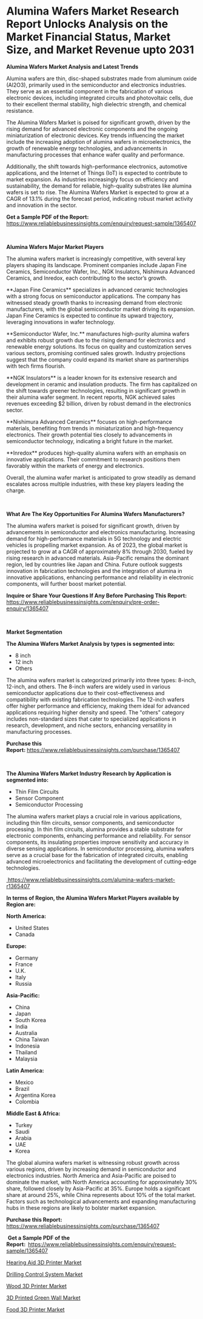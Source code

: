 <p><h1>Alumina Wafers Market Research Report Unlocks Analysis on the Market Financial Status, Market Size, and Market Revenue upto 2031</h1></p><p><strong>Alumina Wafers Market Analysis and Latest Trends</strong></p>
<p><p>Alumina wafers are thin, disc-shaped substrates made from aluminum oxide (Al2O3), primarily used in the semiconductor and electronics industries. They serve as an essential component in the fabrication of various electronic devices, including integrated circuits and photovoltaic cells, due to their excellent thermal stability, high dielectric strength, and chemical resistance. </p><p>The Alumina Wafers Market is poised for significant growth, driven by the rising demand for advanced electronic components and the ongoing miniaturization of electronic devices. Key trends influencing the market include the increasing adoption of alumina wafers in microelectronics, the growth of renewable energy technologies, and advancements in manufacturing processes that enhance wafer quality and performance. </p><p>Additionally, the shift towards high-performance electronics, automotive applications, and the Internet of Things (IoT) is expected to contribute to market expansion. As industries increasingly focus on efficiency and sustainability, the demand for reliable, high-quality substrates like alumina wafers is set to rise. The Alumina Wafers Market is expected to grow at a CAGR of 13.1% during the forecast period, indicating robust market activity and innovation in the sector.</p></p>
<p><strong>Get a Sample PDF of the Report:&nbsp;</strong> <a href="https://www.reliablebusinessinsights.com/enquiry/request-sample/1365407?utm_campaign=1742&utm_medium=2&utm_source=Github&utm_content=ia&utm_term=18102024&utm_id=alumina-wafers">https://www.reliablebusinessinsights.com/enquiry/request-sample/1365407</a></p>
<p>&nbsp;</p>
<p><strong>Alumina Wafers Major Market Players</strong></p>
<p><p>The alumina wafers market is increasingly competitive, with several key players shaping its landscape. Prominent companies include Japan Fine Ceramics, Semiconductor Wafer, Inc., NGK Insulators, Nishimura Advanced Ceramics, and Inredox, each contributing to the sector’s growth.</p><p>**Japan Fine Ceramics** specializes in advanced ceramic technologies with a strong focus on semiconductor applications. The company has witnessed steady growth thanks to increasing demand from electronic manufacturers, with the global semiconductor market driving its expansion. Japan Fine Ceramics is expected to continue its upward trajectory, leveraging innovations in wafer technology.</p><p>**Semiconductor Wafer, Inc.** manufactures high-purity alumina wafers and exhibits robust growth due to the rising demand for electronics and renewable energy solutions. Its focus on quality and customization serves various sectors, promising continued sales growth. Industry projections suggest that the company could expand its market share as partnerships with tech firms flourish.</p><p>**NGK Insulators** is a leader known for its extensive research and development in ceramic and insulation products. The firm has capitalized on the shift towards greener technologies, resulting in significant growth in their alumina wafer segment. In recent reports, NGK achieved sales revenues exceeding $2 billion, driven by robust demand in the electronics sector.</p><p>**Nishimura Advanced Ceramics** focuses on high-performance materials, benefiting from trends in miniaturization and high-frequency electronics. Their growth potential ties closely to advancements in semiconductor technology, indicating a bright future in the market.</p><p>**Inredox** produces high-quality alumina wafers with an emphasis on innovative applications. Their commitment to research positions them favorably within the markets of energy and electronics.</p><p>Overall, the alumina wafer market is anticipated to grow steadily as demand escalates across multiple industries, with these key players leading the charge.</p></p>
<p>&nbsp;</p>
<p><strong>What Are The Key Opportunities For Alumina Wafers Manufacturers?</strong></p>
<p><p>The alumina wafers market is poised for significant growth, driven by advancements in semiconductor and electronics manufacturing. Increasing demand for high-performance materials in 5G technology and electric vehicles is propelling market expansion. As of 2023, the global market is projected to grow at a CAGR of approximately 8% through 2030, fueled by rising research in advanced materials. Asia-Pacific remains the dominant region, led by countries like Japan and China. Future outlook suggests innovation in fabrication technologies and the integration of alumina in innovative applications, enhancing performance and reliability in electronic components, will further boost market potential.</p></p>
<p><strong>Inquire or Share Your Questions If Any Before Purchasing This Report:</strong> <a href="https://www.reliablebusinessinsights.com/enquiry/pre-order-enquiry/1365407?utm_campaign=1742&utm_medium=2&utm_source=Github&utm_content=ia&utm_term=18102024&utm_id=alumina-wafers">https://www.reliablebusinessinsights.com/enquiry/pre-order-enquiry/1365407</a></p>
<p>&nbsp;</p>
<p><strong>Market Segmentation</strong></p>
<p><strong>The Alumina Wafers Market Analysis by types is segmented into:</strong></p>
<p><ul><li>8 inch</li><li>12 inch</li><li>Others</li></ul></p>
<p><p>The alumina wafers market is categorized primarily into three types: 8-inch, 12-inch, and others. The 8-inch wafers are widely used in various semiconductor applications due to their cost-effectiveness and compatibility with existing fabrication technologies. The 12-inch wafers offer higher performance and efficiency, making them ideal for advanced applications requiring higher density and speed. The "others" category includes non-standard sizes that cater to specialized applications in research, development, and niche sectors, enhancing versatility in manufacturing processes.</p></p>
<p><strong>Purchase this Report:&nbsp;</strong><a href="https://www.reliablebusinessinsights.com/purchase/1365407?utm_campaign=1742&utm_medium=2&utm_source=Github&utm_content=ia&utm_term=18102024&utm_id=alumina-wafers">https://www.reliablebusinessinsights.com/purchase/1365407</a></p>
<p>&nbsp;</p>
<p><strong>The Alumina Wafers Market Industry Research by Application is segmented into:</strong></p>
<p><ul><li>Thin Film Circuits</li><li>Sensor Component</li><li>Semiconductor Processing</li></ul></p>
<p><p>The alumina wafers market plays a crucial role in various applications, including thin film circuits, sensor components, and semiconductor processing. In thin film circuits, alumina provides a stable substrate for electronic components, enhancing performance and reliability. For sensor components, its insulating properties improve sensitivity and accuracy in diverse sensing applications. In semiconductor processing, alumina wafers serve as a crucial base for the fabrication of integrated circuits, enabling advanced microelectronics and facilitating the development of cutting-edge technologies.</p></p>
<p><a href="https://www.reliablebusinessinsights.com/alumina-wafers-market-r1365407?utm_campaign=1742&utm_medium=2&utm_source=Github&utm_content=ia&utm_term=18102024&utm_id=alumina-wafers">&nbsp;https://www.reliablebusinessinsights.com/alumina-wafers-market-r1365407</a></p>
<p><strong>In terms of Region, the Alumina Wafers Market Players available by Region are:</strong></p>
<p>
    <p> <strong> North America: </strong>
        <ul>
            <li>United States</li>
            <li>Canada</li>
        </ul>
        </p> 
    <p> <strong> Europe: </strong>
        <ul>
            <li>Germany</li>
            <li>France</li>
            <li>U.K.</li>
            <li>Italy</li>
            <li>Russia</li>
        </ul>
        </p> 
    <p> <strong> Asia-Pacific: </strong>
        <ul>
            <li>China</li>
            <li>Japan</li>
            <li>South Korea</li>
            <li>India</li>
            <li>Australia</li>
            <li>China Taiwan</li>
            <li>Indonesia</li>
            <li>Thailand</li>
            <li>Malaysia</li>
        </ul>
        </p> 
    <p> <strong> Latin America: </strong>
        <ul>
            <li>Mexico</li>
            <li>Brazil</li>
            <li>Argentina Korea</li>
            <li>Colombia</li>
        </ul>
        </p> 
    <p> <strong> Middle East & Africa: </strong>
        <ul>
            <li>Turkey</li>
            <li>Saudi</li>
            <li>Arabia</li>
            <li>UAE</li>
            <li>Korea</li>
        </ul>
    </p>
    </p>
<p><p>The global alumina wafers market is witnessing robust growth across various regions, driven by increasing demand in semiconductor and electronics industries. North America and Asia-Pacific are poised to dominate the market, with North America accounting for approximately 30% share, followed closely by Asia-Pacific at 35%. Europe holds a significant share at around 25%, while China represents about 10% of the total market. Factors such as technological advancements and expanding manufacturing hubs in these regions are likely to bolster market expansion.</p></p>
<p><strong>Purchase this Report: </strong><a href="https://www.reliablebusinessinsights.com/purchase/1365407?utm_campaign=1742&utm_medium=2&utm_source=Github&utm_content=ia&utm_term=18102024&utm_id=alumina-wafers">https://www.reliablebusinessinsights.com/purchase/1365407</a></p>
<p>&nbsp;<strong>Get a Sample PDF of the Report:&nbsp;&nbsp;</strong><a href="https://www.reliablebusinessinsights.com/enquiry/request-sample/1365407?utm_campaign=1742&utm_medium=2&utm_source=Github&utm_content=ia&utm_term=18102024&utm_id=alumina-wafers">https://www.reliablebusinessinsights.com/enquiry/request-sample/1365407</a></p>
<p><strong></strong></p>
<p><p><a href="https://www.linkedin.com/pulse/regulatory-landscape-its-influence-global-hearing-aid-3d-54v2c?utm_campaign=1742&utm_medium=2&utm_source=Github&utm_content=ia&utm_term=18102024&utm_id=alumina-wafers">Hearing Aid 3D Printer Market</a></p><p><a href="https://www.linkedin.com/pulse/navigating-global-drilling-control-system-market-landscape-3uhuc?utm_campaign=1742&utm_medium=2&utm_source=Github&utm_content=ia&utm_term=18102024&utm_id=alumina-wafers">Drilling Control System Market</a></p><p><a href="https://www.linkedin.com/pulse/wood-3d-printer-value-chain-analysis-from-raw-materials-end-user-lj2tc?utm_campaign=1742&utm_medium=2&utm_source=Github&utm_content=ia&utm_term=18102024&utm_id=alumina-wafers">Wood 3D Printer Market</a></p><p><a href="https://www.linkedin.com/pulse/decoding-3d-printed-green-wall-industry-dynamics-strategic-jqsjc?utm_campaign=1742&utm_medium=2&utm_source=Github&utm_content=ia&utm_term=18102024&utm_id=alumina-wafers">3D Printed Green Wall Market</a></p><p><a href="https://www.linkedin.com/pulse/food-3d-printer-market-maturity-analysis-regional-disparities-zt7zc?utm_campaign=1742&utm_medium=2&utm_source=Github&utm_content=ia&utm_term=18102024&utm_id=alumina-wafers">Food 3D Printer Market</a></p></p>